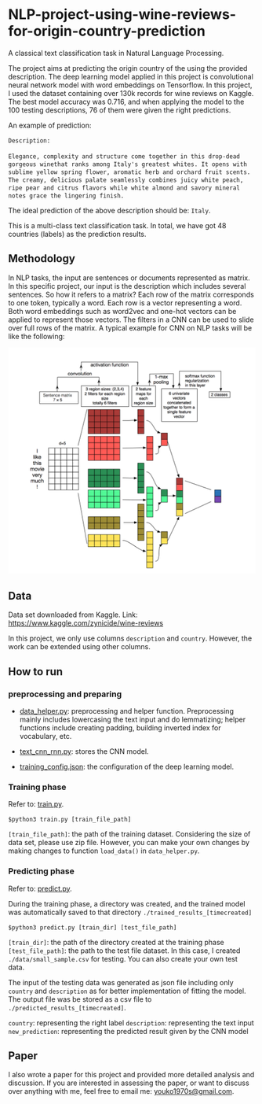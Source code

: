 # NLP-project-using-wine-reviews-for-origin-country-prediction

A classical text classification task in Natural Language Processing. 

The project aims at predicting the origin country of the using the provided description. The deep learning model applied in this project is  convolutional neural network model with word embeddings on Tensorflow. In this project, I used the dataset containing over 130k records for wine reviews on Kaggle. The best model accuracy was 0.716, and when applying the model to the 100 testing descriptions, 76 of them were given the right predictions.

An example of prediction:

    Description:

    Elegance, complexity and structure come together in this drop-dead gorgeous winethat ranks among Italy's greatest whites. It opens with sublime yellow spring flower, aromatic herb and orchard fruit scents. The creamy, delicious palate seamlessly combines juicy white peach, ripe pear and citrus flavors while white almond and savory mineral notes grace the lingering finish.

The ideal prediction of the above description should be: `Italy`.

This is a multi-class text classification task. In total, we have got 48 countries (labels) as the prediction results.

## Methodology

In NLP tasks, the input are sentences or documents represented as matrix. In this specific project, our input is the description which includes several sentences. So how it refers to a matrix? Each row of the matrix corresponds to one token, typically a word. Each row is a vector representing a word. Both word embeddings such as word2vec and one-hot vectors can be applied to represent those vectors. The filters in a CNN can be used to slide over full rows of the matrix. A typical example for CNN on NLP tasks will be like the following:

![cnn_model](/images/cnn_model.png)

## Data

Data set downloaded from Kaggle. Link: https://www.kaggle.com/zynicide/wine-reviews

In this project, we only use columns `description` and `country`. However, the work can be extended using other columns. 

## How to run

### preprocessing and preparing

*  [data_helper.py](https://github.com/youko70s/Using-Wine-Reviews-for-Country-Origin-Prediction/blob/master/data_helper.py): preprocessing and helper function. Preprocessing mainly includes lowercasing the text input and do lemmatizing; helper functions include creating padding, building inverted index for vocabulary, etc.

* [text_cnn_rnn.py](https://github.com/youko70s/Using-Wine-Reviews-for-Country-Origin-Prediction/blob/master/text_cnn_rnn.py): stores the CNN model.

* [training_config.json](https://github.com/youko70s/Using-Wine-Reviews-for-Country-Origin-Prediction/blob/master/training_config.json): the configuration of the deep learning model.


### Training phase

Refer to: [train.py](https://github.com/youko70s/Using-Wine-Reviews-for-Country-Origin-Prediction/blob/master/train.py).

    $python3 train.py [train_file_path]

`[train_file_path]`: the path of the training dataset. Considering the size of data set, please use zip file. However, you can make your own changes by making changes to function `load_data()` in `data_helper.py`.

### Predicting phase

Refer to: [predict.py](https://github.com/youko70s/Using-Wine-Reviews-for-Country-Origin-Prediction/blob/master/predict.py).

During the training phase, a directory was created, and the trained model was automatically saved to that directory `./trained_results_[timecreated]`

    $python3 predict.py [train_dir] [test_file_path]

`[train_dir]`: the path of the directory created at the training phase
`[test_file_path]`: the path to the test file dataset. In this case, I created `./data/small_sample.csv` for testing. You can also create your own test data.


The input of the testing data was generated as json file including only `country` and `description` as for better implementation of fitting the model. The output file was be stored as a csv file to `./predicted_results_[timecreated]`. 
 
`country`: representing the right label
`description`: representing the text input
`new_prediction`: representing the predicted result given by the CNN model

## Paper 

I also wrote a paper for this project and provided more detailed analysis and discussion. If you are interested in assessing the paper, or want to discuss over anything with me, feel free to email me: [youko1970s@gmail.com](mailto:youko1970s@gmail.com).




